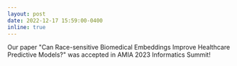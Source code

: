 ```yaml
---
layout: post
date: 2022-12-17 15:59:00-0400
inline: true
---
```


Our paper "Can Race-sensitive Biomedical Embeddings Improve Healthcare Predictive Models?" was accepted in AMIA 2023 Informatics Summit!
